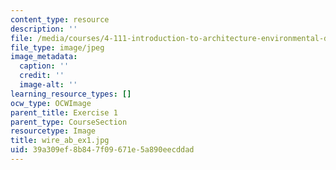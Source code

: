 ```yaml
---
content_type: resource
description: ''
file: /media/courses/4-111-introduction-to-architecture-environmental-design-spring-2014/39a309ef8b847f09671e5a890eecddad_wire_ab_ex1.jpg
file_type: image/jpeg
image_metadata:
  caption: ''
  credit: ''
  image-alt: ''
learning_resource_types: []
ocw_type: OCWImage
parent_title: Exercise 1
parent_type: CourseSection
resourcetype: Image
title: wire_ab_ex1.jpg
uid: 39a309ef-8b84-7f09-671e-5a890eecddad
---
```

